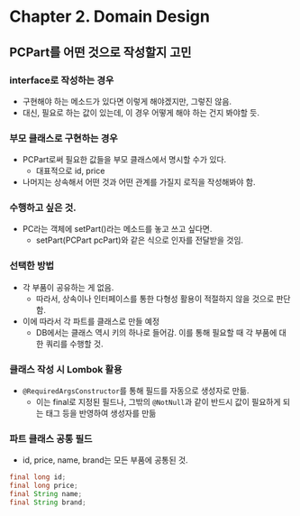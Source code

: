 # **Chapter 2. Domain Design**

## PCPart를 어떤 것으로 작성할지 고민
### interface로 작성하는 경우
* 구현해야 하는 메소드가 있다면 이렇게 해야겠지만, 그렇진 않음.
* 대신, 필요로 하는 값이 있는데, 이 경우 어떻게 해야 하는 건지 봐야할 듯.

### 부모 클래스로 구현하는 경우
* PCPart로써 필요한 값들을 부모 클래스에서 명시할 수가 있다.
  - 대표적으로 id, price
* 나머지는 상속해서 어떤 것과 어떤 관계를 가질지 로직을 작성해봐야 함.

### 수행하고 싶은 것.
* PC라는 객체에 setPart()라는 메소드를 놓고 쓰고 싶다면.
  - setPart(PCPart pcPart)와 같은 식으로 인자를 전달받을 것임.

### 선택한 방법
* 각 부품이 공유하는 게 없음.
  - 따라서, 상속이나 인터페이스를 통한 다형성 활용이 적절하지 않을 것으로 판단함.
* 이에 따라서 각 파트를 클래스로 만들 예정
  - DB에서는 클래스 역시 키의 하나로 들어감. 이를 통해 필요할 때 각 부품에 대한 쿼리를 수행할 것.

### 클래스 작성 시 Lombok 활용
* `@RequiredArgsConstructor`를 통해 필드를 자동으로 생성자로 만듦.
  - 이는 final로 지정된 필드나, 그밖의 `@NotNull`과 같이 반드시 값이 필요하게 되는 태그 등을 반영하여 생성자를 만듦

### 파트 클래스 공통 필드
* id, price, name, brand는 모든 부품에 공통된 것.

```java
final long id;
final long price;
final String name;
final String brand;
```
